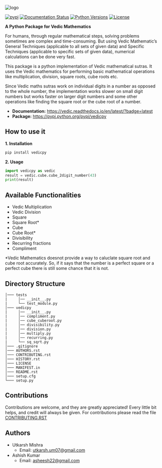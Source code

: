 ![logo](https://github.com/utkarsh0702/vedicpy/blob/master/logo.png)

[![pypi](https://img.shields.io/pypi/v/vedicpy.svg)](https://pypi.python.org/pypi/vedicpy) [![Documentation Status](https://readthedocs.org/projects/vedic/badge/?version=latest)](https://vedic.readthedocs.io/en/latest/?badge=latest) [![Python Versions](https://img.shields.io/pypi/pyversions/vedicpy.svg)](https://pypi.python.org/pypi/vedicpy) [![License](https://img.shields.io/badge/License-BSD%203--Clause-brightgreen.svg)](https://github.com/utkarsh0702/vedicpy/blob/master/LICENSE)

**A Python Package for Vedic Mathematics**

For humans, through regular mathematical steps, solving problems sometimes are complex and time-consuming. But using Vedic Mathematic’s General Techniques (applicable to all sets of given data) and Specific Techniques (applicable to specific sets of given data), numerical calculations can be done very fast.

This package is a python implementation of Vedic mathematical sutras. It uses the Vedic mathematics for performing basic mathematical operations like multiplication, division, square roots, cube roots etc.

Since Vedic maths sutras work on individual digits in a number as opposed to the whole number, the implementation works slower on small digit numbers but works faster on larger digit numbers and some other operations like finding the square root or the cube root of a number.

-   **Documentation:** <https://vedic.readthedocs.io/en/latest/?badge=latest>
-   **Package:** <https://pypi.python.org/pypi/vedicpy>

**How to use it**
-----------------

**1. Installation**

```python
pip install vedicpy
```

**2. Usage**

```python
import vedicpy as vedic
result = vedic.cube.cube_2digit_number(43)
print(result)
```
**Available Functionalities**
-----------------------------

- Vedic Multiplication
- Vedic Division
- Square
- Square Root*
- Cube
- Cube Root*
- Divisibility
- Recurring fractions
- Compliment

*Vedic Mathematics doesnot provide a way to caluclate square root and cube root accurately. So, if it says that the number is a perfect square or a perfect cube there is still some chance that it is not.

**Directory Structure**
-------------------------

```
│─── tests
|     │── __init__.py
|     └── test_module.py
│─── vedicpy
|     │── __init__.py
|     │── compliment.py
|     │── cube_cuberoot.py
|     │── divisibility.py
|     │── division.py
|     │── multiply.py
|     │── recurring.py
|     └── sq_sqrt.py
│─── .gitignore
│─── AUTHORS.rst 
│─── CONTRIBUTING.rst 
│─── HISTORY.rst 
│─── LICENSE
│─── MANIFEST.in
│─── README.rst
│─── setup.cfg
└─── setup.py
```

**Contributions**
-----------------

Contributions are welcome, and they are greatly appreciated! Every little bit helps, and credit will always be given.
For contributions please read the file [CONTRIBUTING.RST](https://github.com/utkarsh0702/vedicpy/blob/master/CONTRIBUTING.rst)

**Authors**
-----------

- Utkarsh Mishra 
    - Email: <utkarsh.um07@gmail.com>
- Ashish Kumar 
    - Email: <asheesh22@gmail.com>
